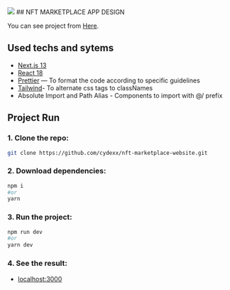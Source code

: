 <img src="https://imgur.com/a/HUC6mdr"/>
## NFT MARKETPLACE APP DESIGN

You can see project from [Here](https://cydex-nft-marketplace.netlify.app/).

## Used techs and sytems

- [Next.js 13](https://github.com/vercel/next.js/)
- [React 18](https://github.com/facebook/react)
- [Prettier](https://github.com/prettier/prettier) — To format the code according to specific guidelines
- [Tailwind](https://tailwindcss.com/)- To alternate css tags to classNames
- Absolute Import and Path Alias - Components to import with @/ prefix

## Project Run

### 1. Clone the repo:

```bash
git clone https://github.com/cydexx/nft-marketplace-website.git
```

### 2. Download dependencies:

```bash
npm i
#or
yarn
```

### 3. Run the project:

```bash
npm run dev
#or
yarn dev
```

### 4. See the result:

- [localhost:3000](http://localhost:3000/)
